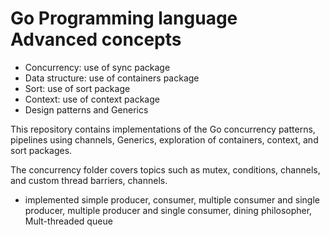 # Go Programming language Advanced concepts

- Concurrency: use of sync package
- Data structure: use of containers package
- Sort: use of sort package
- Context: use of context package
- Design patterns and Generics


This repository contains implementations of the Go concurrency patterns, pipelines using channels, Generics, exploration of containers, context, and sort packages. 

The concurrency folder covers topics such as mutex, conditions, channels, and custom thread barriers, channels. <br>
- implemented simple producer, consumer, multiple consumer and single producer, multiple producer and single consumer, dining philosopher, Mult-threaded queue 